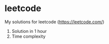 # leetcode
My solutions for leetcode (https://leetcode.com/)
1) Solution in 1 hour
2) Time complexity
